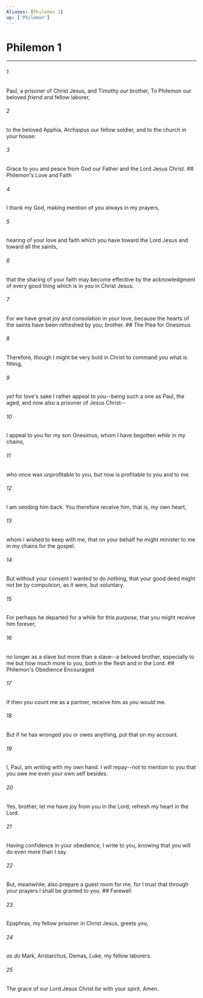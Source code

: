 ```yaml
---
Aliases: [Philemon 1]
up: ['Philemon']
---
```

# Philemon 1

***


###### 1 
Paul, a prisoner of Christ Jesus, and Timothy _our_ brother, To Philemon our beloved _friend_ and fellow laborer, 

###### 2 
to the beloved Apphia, Archippus our fellow soldier, and to the church in your house: 

###### 3 
Grace to you and peace from God our Father and the Lord Jesus Christ. ## Philemon's Love and Faith 

###### 4 
I thank my God, making mention of you always in my prayers, 

###### 5 
hearing of your love and faith which you have toward the Lord Jesus and toward all the saints, 

###### 6 
that the sharing of your faith may become effective by the acknowledgment of every good thing which is in you in Christ Jesus. 

###### 7 
For we have great joy and consolation in your love, because the hearts of the saints have been refreshed by you, brother. ## The Plea for Onesimus 

###### 8 
Therefore, though I might be very bold in Christ to command you what is fitting, 

###### 9 
_yet_ for love's sake I rather appeal _to you_--being such a one as Paul, the aged, and now also a prisoner of Jesus Christ-- 

###### 10 
I appeal to you for my son Onesimus, whom I have begotten _while_ in my chains, 

###### 11 
who once was unprofitable to you, but now is profitable to you and to me. 

###### 12 
I am sending him back. You therefore receive him, that is, my own heart, 

###### 13 
whom I wished to keep with me, that on your behalf he might minister to me in my chains for the gospel. 

###### 14 
But without your consent I wanted to do nothing, that your good deed might not be by compulsion, as it were, but voluntary. 

###### 15 
For perhaps he departed for a while for this _purpose,_ that you might receive him forever, 

###### 16 
no longer as a slave but more than a slave--a beloved brother, especially to me but how much more to you, both in the flesh and in the Lord. ## Philemon's Obedience Encouraged 

###### 17 
If then you count me as a partner, receive him as _you would_ me. 

###### 18 
But if he has wronged you or owes anything, put that on my account. 

###### 19 
I, Paul, am writing with my own hand. I will repay--not to mention to you that you owe me even your own self besides. 

###### 20 
Yes, brother, let me have joy from you in the Lord; refresh my heart in the Lord. 

###### 21 
Having confidence in your obedience, I write to you, knowing that you will do even more than I say. 

###### 22 
But, meanwhile, also prepare a guest room for me, for I trust that through your prayers I shall be granted to you. ## Farewell 

###### 23 
Epaphras, my fellow prisoner in Christ Jesus, greets you, 

###### 24 
_as do_ Mark, Aristarchus, Demas, Luke, my fellow laborers. 

###### 25 
The grace of our Lord Jesus Christ _be_ with your spirit. Amen.

